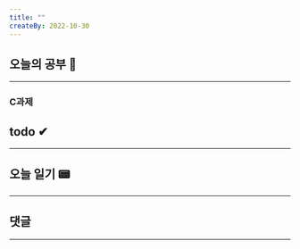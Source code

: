 ```yaml
---
title: ""
createBy: 2022-10-30
---
```

## 오늘의 공부 🎉
---
### C과제

## todo ✔
---
### 

## 오늘 일기 📟
---
#### 
## 댓글
---

<Comment />